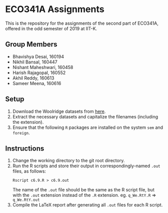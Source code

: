 # ECO341A Assignments

This is the repository for the assignments of the second part of ECO341A, offered in the odd semester of 2019 at IIT-K.

## Group Members
* Bhavishya Desai, 160194
* Nikhil Bansal, 160447
* Nishant Maheshwari, 160458
* Harish Rajagopal, 160552
* Akhil Reddy, 160613
* Sameer Meena, 160616

## Setup
1. Download the Woolridge datasets from [here](https://l.messenger.com/l.php?u=https%3A%2F%2Fwww.cengage.com%2Faise%2Feconomics%2Fwooldridge_3e_datasets%2F&h=AT0Mxu-uk579W9aKmkaQXOE9aJNkT7S5ZFqJAzvqIp9sHfXxQrng7yL_9vhnlMAVZPrIAd4TycBfRueWHNr4tPKisORhWtOFOuHVo-NcszcioVCIs3J8lcChKeHEeQ).
2. Extract the necessary datasets and capitalize the filenames (including the extension).
3. Ensure that the following `R` packages are installed on the system `sem` and `foreign`.

## Instructions
1. Change the working directory to the git root directory.
2. Run the R scripts and store their output in correspondingly-named `.out` files, as follows:
    ```
    Rscript c6.9.R > c6.9.out
    ```
    The name of the `.out` file should be the same as the R script file, but with the `.out` extension instead of the `.R` extension.
    eg. `q_We.RtY.R` => `q_We.RtY.out`
3. Compile the LaTeX report after generating all `.out` files for each R script.
